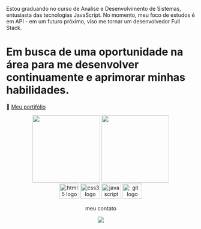 Estou graduando no curso de Analise e Desenvolvimento de Sistemas, entusiasta das tecnologias JavaScript. 
No momento, meu foco de estudos é em API - em um futuro próximo, viso me tornar um desenvolvedor Full Stack.


<h1>Em busca de uma oportunidade na área para me desenvolver continuamente e aprimorar minhas habilidades.</h1>


📌 [Meu portifólio](https://lucyanovidio.vercel.app)

<div align="center">

<div>
  <img height="180em" src="https://github-readme-stats.vercel.app/api?username=rafaelakinaga&show_icons=true&theme=dracula&include_all_commits=true&count_private=true"/>
  <img height="180em" src="https://github-readme-stats.vercel.app/api/top-langs/?username=rafaelakinaga&layout=compact&langs_count=16&theme=dracula"/>
</div>

 
 <img src="https://cdn.jsdelivr.net/gh/devicons/devicon/icons/html5/html5-original.svg" height="40" width="52" alt="html5 logo" />
 <img src="https://cdn.jsdelivr.net/gh/devicons/devicon/icons/css3/css3-original.svg" height="40" width="52" alt="css3 logo" />
 <img src="https://cdn.jsdelivr.net/gh/devicons/devicon/icons/javascript/javascript-original.svg" height="40" width="52" alt="javascript logo" />
 <img src="https://cdn.jsdelivr.net/gh/devicons/devicon/icons/git/git-original.svg" height="40" width="52" alt="git logo" />

 meu contato<p/>
<a href="https://wa.me/5511966058349">
   <img src="https://img.shields.io/badge/WhatsApp-25D366?style=for-the-badge&logo=whatsapp&logoColor=white" />
 </a>

